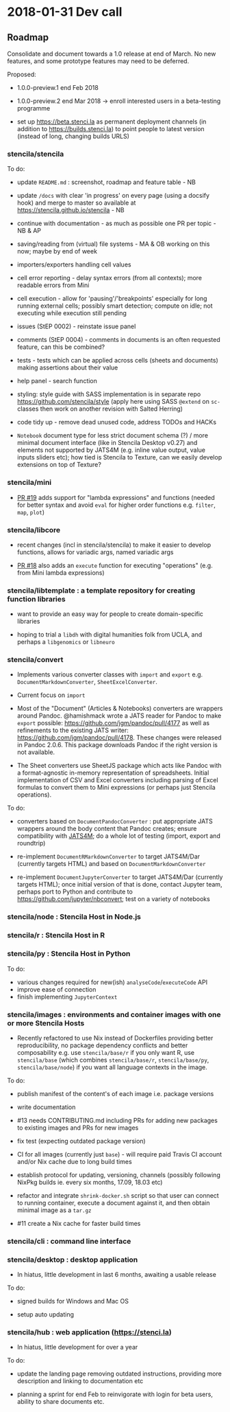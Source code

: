 # 2018-01-31 Dev call

## Roadmap

Consolidate and document towards a 1.0 release at end of March. No new features, and some prototype features may need to be deferred.

Proposed:

- 1.0.0-preview.1 end Feb 2018

- 1.0.0-preview.2 end Mar 2018 -> enroll interested users in a beta-testing programme

- set up https://beta.stenci.la as permanent deployment channels (in addition to https://builds.stenci.la) to point people to latest version (instead of long, changing builds URLS)


### stencila/stencila

To do:

* update `README.md` :  screenshot, roadmap and feature table - NB

* update `/docs` with clear 'in progress' on every page (using a docsify hook) and merge to master so available at https://stencila.github.io/stencila - NB

* continue with documentation - as much as possible one PR per topic - NB & AP

- saving/reading from (virtual) file systems - MA & OB working on this now; maybe by end of week

- importers/exporters handling cell values

- cell error reporting - delay syntax errors (from all contexts); more readable errors from Mini

- cell execution - allow for 'pausing'/'breakpoints' especially for long running external cells; possibly smart detection; compute on idle; not executing while execution still pending

- issues (StEP 0002) - reinstate issue panel

- comments (StEP 0004) - comments in documents is an often requested feature, can this be combined?

- tests - tests which can be applied across cells (sheets and documents) making assertions about their value

- help panel - search function

- styling: style guide with SASS implementation is in separate repo https://github.com/stencila/style (apply here using SASS `@extend` on `sc-` classes then work on another revision with Salted Herring) 

- code tidy up - remove dead unused code, address TODOs and HACKs

- `Notebook` document type for less strict document schema (?) / more minimal document interface (like in Stencila Desktop v0.27) and elements not supported by JATS4M (e.g. inline value output, value inputs sliders etc); how tied is Stencila to Texture, can we easily develop extensions on top of Texture?

### stencila/mini

- [PR #19](https://github.com/stencila/mini/pull/19) adds support for "lambda expressions" and functions (needed for better syntax and avoid `eval` for higher order functions e.g. `filter`, `map`, `plot`)

### stencila/libcore

- recent changes (incl in stencila/stencila) to make it easier to develop functions, allows for variadic args, named variadic args

- [PR #18](https://github.com/stencila/libcore/pull/18) also adds an `execute` function for executing "operations" (e.g. from Mini lambda expressions)


### stencila/libtemplate : a template repository for creating function libraries

- want to provide an easy way for people to create domain-specific libraries

- hoping to trial a `libdh` with digital humanities folk from UCLA, and perhaps a `libgenomics` or `libneuro`


### stencila/convert

- Implements various converter classes with `import` and `export` e.g. `DocumentMarkdownConverter`, `SheetExcelConverter`. 

- Current focus on `import`

- Most of the "Document" (Articles & Notebooks) converters are wrappers around Pandoc. @hamishmack wrote a JATS reader for Pandoc to make `export` possible: https://github.com/jgm/pandoc/pull/4177 as well as refinements to the existing JATS writer: https://github.com/jgm/pandoc/pull/4178. These changes were released in Pandoc 2.0.6. This package downloads Pandoc if the right version is not available.

- The Sheet converters use SheetJS package which acts like Pandoc with a format-agnostic in-memory representation of spreadsheets. Initial implementation of CSV and Excel converters including parsing of Excel formulas to convert them to Mini expressions (or perhaps just Stencila operations).

To do:

* converters based on `DocumentPandocConverter` : put appropriate JATS wrappers around the body content that Pandoc creates; ensure compatibility with [JATS4M](https://github.com/substance/dar/blob/master/specs/JATS4M.md); do a whole lot of testing (import, export and roundtrip)

* re-implement `DocumentRMarkdownConverter` to target JATS4M/Dar (currently targets HTML) and based on `DocumentMarkdownConverter`

* re-implement `DocumentJupyterConverter` to target JATS4M/Dar (currently targets HTML); once initial version of that is done, contact Jupyter team, perhaps port to Python and contribute to https://github.com/jupyter/nbconvert; test on a variety of notebooks


### stencila/node : Stencila Host in Node.js
### stencila/r : Stencila Host in R
### stencila/py : Stencila Host in Python

To do:

- various changes required for new(ish) `analyseCode`/`executeCode` API
- improve ease of connection
- finish implementing `JupyterContext`

### stencila/images : environments and container images with one or more Stencila Hosts

- Recently refactored to use Nix instead of Dockerfiles providing better reproducibility, no package dependency conflicts and better composability e.g. use `stencila/base/r` if you only want R, use `stencila/base` (which combines `stencila/base/r`, `stencila/base/py`, `stencila/base/node`) if you want all language contexts in the image.

To do:

* publish manifest of the content's of each image i.e. package versions

* write documentation

* #13 needs CONTRIBUTING.md including PRs for adding new packages to existing images and PRs for new images

- fix test (expecting outdated package version)

- CI for all images (currently just `base`) - will require paid Travis CI account and/or Nix cache due to long build times

- establish protocol for updating, versioning, channels (possibly following NixPkg builds ie. every six months, 17.09, 18.03 etc)

- refactor and integrate `shrink-docker.sh` script so that user can connect to running container, execute a document against it, and then obtain minimal image as a `tar.gz`

- #11 create a Nix cache for faster build times


### stencila/cli : command line interface
### stencila/desktop : desktop application

- In hiatus, little development in last 6 months, awaiting a usable release

To do:

- signed builds for Windows and Mac OS

- setup auto updating


### stencila/hub : web application (https://stenci.la)

- In hiatus, little development for over a year

To do:

* update the landing page removing outdated instructions, providing more description and linking to documentation etc

- planning a sprint for end Feb to reinvigorate with login for beta users, ability to share documents etc.
